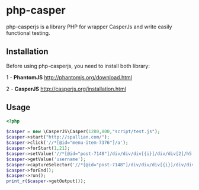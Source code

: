 php-casper
============

php-casperjs is a library PHP for wrapper CasperJs and write easily functional testing.

Installation
------------

Before using php-casperjs, you need to install both library:

1 - **PhantomJS** http://phantomjs.org/download.html

2 - **CasperJS** http://casperjs.org/installation.html

Usage
-----

```php
<?php

$casper = new \CasperJS\Casper(1280,800,"script/test.js");
$casper->start("http://spallian.com/");
$casper->click('//*[@id="menu-item-7376"]/a');
$casper->forStart(1,21);
$casper->setValue('//*[@id="post-7148"]/div/div/div[{i}]/div/div[2]/h5','username');
$casper->getValue('username');
$casper->captureSelector('//*[@id="post-7148"]/div/div/div[{i}]/div/div[1]/img','capture/{i}.jpg');
$casper->forEnd();
$casper->run();
print_r($casper->getOutput());
        
```

